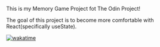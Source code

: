This is my Memory Game Project fot The Odin Project! 

The goal of this project is to become more comfortable with React(specifically useState). 

[![wakatime](https://wakatime.com/badge/github/kaitlinswanson/memory-game.svg)](https://wakatime.com/badge/github/kaitlinswanson/memory-game)